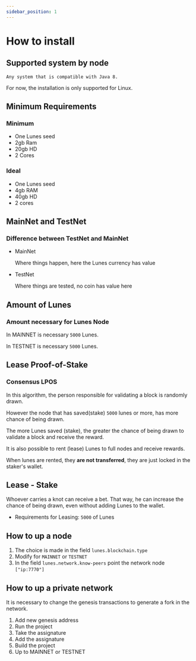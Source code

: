 ```yaml
---
sidebar_position: 1
---
```


# How to install

## Supported system by node

    Any system that is compatible with Java 8.

For now, the installation is only supported for Linux.

## Minimum Requirements

### Minimum

- One Lunes seed
- 2gb Ram
- 20gb HD
- 2 Cores

### Ideal

- One Lunes seed
- 4gb RAM
- 40gb HD
- 2 cores

## MainNet and TestNet

### Difference between TestNet and MainNet

- MainNet

    Where things happen, here the Lunes currency has value

- TestNet

    Where things are tested, no coin has value here

## Amount of Lunes

### Amount necessary for Lunes Node

In MAINNET is necessary `5000` Lunes.

In TESTNET is necessary `5000` Lunes.

## Lease Proof-of-Stake

### Consensus LPOS

In this algorithm, the person responsible for validating a block is randomly drawn.

However the node that has saved(stake) `5000` lunes or more, has more chance of being drawn.

The more Lunes saved (stake), the greater the chance of being drawn to validate a block and receive the reward.

It is also possible to rent (lease) Lunes to full nodes and receive rewards.

When lunes are rented, they **are not transferred**, they are just locked in the staker's wallet.

## Lease - Stake

Whoever carries a knot can receive a bet. That way, he can increase the chance of being drawn, even without adding Lunes to the wallet.

- Requirements for Leasing: `5000` of Lunes

## How to up a node

1. The choice is made in the field `lunes.blockchain.type`
2. Modify for `MAINNET` or `TESTNET`
3. In the field `lunes.network.know-peers` point the network node `["ip:7770"]`

## How to up a private network

It is necessary to change the genesis transactions to generate a fork in the network.

1. Add new genesis address
2. Run the project
3. Take the assignature
4. Add the assignature
5. Build the project
6. Up to MAINNET or TESTNET
